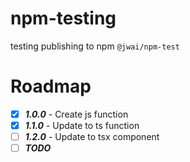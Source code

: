 # npm-testing
testing publishing to npm `@jwai/npm-test`

# Roadmap
- [x] ***1.0.0*** - Create js function
- [x] ***1.1.0*** - Update to ts function
- [ ] ***1.2.0*** - Update to tsx component
- [ ] ***TODO***
